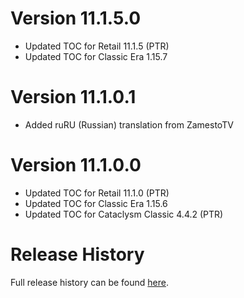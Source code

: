 # Version 11.1.5.0

- Updated TOC for Retail 11.1.5 (PTR)
- Updated TOC for Classic Era 1.15.7

# Version 11.1.0.1

- Added ruRU (Russian) translation from ZamestoTV

# Version 11.1.0.0

- Updated TOC for Retail 11.1.0 (PTR)
- Updated TOC for Classic Era 1.15.6
- Updated TOC for Cataclysm Classic 4.4.2 (PTR)

# Release History

Full release history can be found [here](https://github.com/kstange/MasqueBlizzInv/wiki/Release-Notes).

